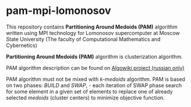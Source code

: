 # pam-mpi-lomonosov

This repository contains **Partitioning Around Medoids (PAM)** algorithm written using MPI technology for Lomonosov supercomputer at Moscow State University (The faculty of Computational Mathematics and Cybernetics)


**Partitioning Around Medoids (PAM)** algorithm is clusterization algorithm.

PAM algorithm description can be found on [Algowiki project (russian only)](https://algowiki-project.org/ru/Partitioning_Around_Medoids_(PAM))

PAM algorithm must not be mixed with *k-medoids* algorithm. PAM is based on two phases: *BUILD* and *SWAP*, - each iteration of SWAP phase search for some element in a given set of elements to replace one of already selected *medoids* (cluster centers) to minimize objective function.
